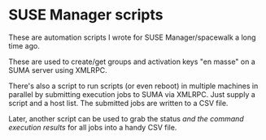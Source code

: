 #  SUSE Manager scripts

These are automation scripts I wrote for SUSE Manager/spacewalk a long time ago.

These are used to create/get groups and activation keys "en masse" on a SUMA server using XMLRPC.

There's also a script to run scripts (or even reboot) in multiple machines in parallel by submitting execution jobs to SUMA via XMLRPC. Just supply a script and a host list. The submitted jobs are written to a CSV file.

Later, another script can be used to grab the status *and the command execution results* for all jobs into a handy CSV file.

